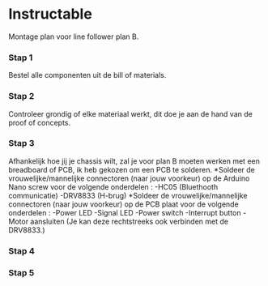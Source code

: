 # Instructable

Montage plan voor line follower plan B.

### Stap 1

Bestel alle componenten uit de bill of materials.

### Stap 2

Controleer grondig of elke materiaal werkt, dit doe je aan de hand van de proof of concepts.

### Stap 3

Afhankelijk hoe jij je chassis wilt, zal je voor plan B moeten werken met een breadboard of PCB, ik heb gekozen om een PCB te solderen.
*Soldeer de vrouwelijke/mannelijke connectoren (naar jouw voorkeur) op de Arduino Nano screw voor de volgende onderdelen :
-HC05 (Bluethooth communicatie)
-DRV8833 (H-brug)
*Soldeer de vrouwelijke/mannelijke connectoren (naar jouw voorkeur) op de PCB plaat voor de volgende onderdelen :
-Power LED
-Signal LED
-Power switch
-Interrupt button
-Motor aansluiten (Je kan deze rechtstreeks ook verbinden met de DRV8833.)

### Stap 4
### Stap 5

